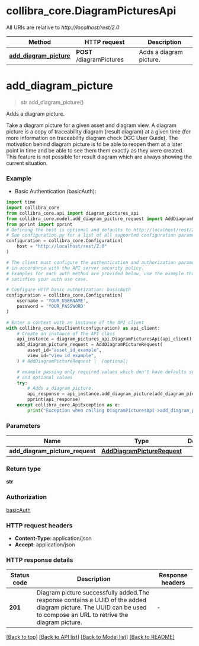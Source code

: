# collibra_core.DiagramPicturesApi

All URIs are relative to *http://localhost/rest/2.0*

Method | HTTP request | Description
------------- | ------------- | -------------
[**add_diagram_picture**](DiagramPicturesApi.md#add_diagram_picture) | **POST** /diagramPictures | Adds a diagram picture.


# **add_diagram_picture**
> str add_diagram_picture()

Adds a diagram picture.

Take a diagram picture for a given asset and diagram view. A diagram picture is a copy of traceability diagram (result diagram) at a given time (for more information on traceability diagram check DGC User Guide).  The motivation behind diagram picture is to be able to reopen them at a later point in time and be able to see them them exactly as they were created. This feature is not possible for result diagram which are always showing the current situation.

### Example

* Basic Authentication (basicAuth):
```python
import time
import collibra_core
from collibra_core.api import diagram_pictures_api
from collibra_core.model.add_diagram_picture_request import AddDiagramPictureRequest
from pprint import pprint
# Defining the host is optional and defaults to http://localhost/rest/2.0
# See configuration.py for a list of all supported configuration parameters.
configuration = collibra_core.Configuration(
    host = "http://localhost/rest/2.0"
)

# The client must configure the authentication and authorization parameters
# in accordance with the API server security policy.
# Examples for each auth method are provided below, use the example that
# satisfies your auth use case.

# Configure HTTP basic authorization: basicAuth
configuration = collibra_core.Configuration(
    username = 'YOUR_USERNAME',
    password = 'YOUR_PASSWORD'
)

# Enter a context with an instance of the API client
with collibra_core.ApiClient(configuration) as api_client:
    # Create an instance of the API class
    api_instance = diagram_pictures_api.DiagramPicturesApi(api_client)
    add_diagram_picture_request = AddDiagramPictureRequest(
        asset_id="asset_id_example",
        view_id="view_id_example",
    ) # AddDiagramPictureRequest |  (optional)

    # example passing only required values which don't have defaults set
    # and optional values
    try:
        # Adds a diagram picture.
        api_response = api_instance.add_diagram_picture(add_diagram_picture_request=add_diagram_picture_request)
        pprint(api_response)
    except collibra_core.ApiException as e:
        print("Exception when calling DiagramPicturesApi->add_diagram_picture: %s\n" % e)
```

### Parameters

Name | Type | Description  | Notes
------------- | ------------- | ------------- | -------------
 **add_diagram_picture_request** | [**AddDiagramPictureRequest**](AddDiagramPictureRequest.md)|  | [optional]

### Return type

**str**

### Authorization

[basicAuth](../README.md#basicAuth)

### HTTP request headers

 - **Content-Type**: application/json
 - **Accept**: application/json

### HTTP response details
| Status code | Description | Response headers |
|-------------|-------------|------------------|
**201** | Diagram picture successfully added.The response contains a UUID of the added diagram picture. The UUID can be used to compose an URL to retrive the diagram picture. |  -  |

[[Back to top]](#) [[Back to API list]](../README.md#documentation-for-api-endpoints) [[Back to Model list]](../README.md#documentation-for-models) [[Back to README]](../README.md)

